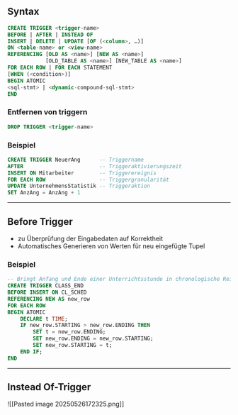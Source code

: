 ## Syntax
```SQL
CREATE TRIGGER <trigger-name>
BEFORE | AFTER | INSTEAD OF
INSERT | DELETE | UPDATE [OF (<column>, …)]
ON <table-name> or <view-name>
REFERENCING [OLD AS <name>] [NEW AS <name>]
			[OLD_TABLE AS <name>] [NEW_TABLE AS <name>]
FOR EACH ROW | FOR EACH STATEMENT
[WHEN (<condition>)]
BEGIN ATOMIC
<sql-stmt> | <dynamic-compound-sql-stmt>
END
```

### Entfernen von triggern 
```SQL
DROP TRIGGER <trigger-name>
```

### Beispiel 
```SQL
CREATE TRIGGER NeuerAng      -- Triggername
AFTER                        -- Triggeraktivierungszeit
INSERT ON Mitarbeiter        -- Triggerereignis
FOR EACH ROW                 -- Triggergranularität
UPDATE UnternehmensStatistik -- Triggeraktion
SET AnzAng = AnzAng + 1
```

---

## Before Trigger
- zu Überprüfung der Eingabedaten auf Korrektheit 
- Automatisches Generieren von Werten für neu eingefügte Tupel

### Beispiel
```SQL
-- Bringt Anfang und Ende einer Unterrichtsstunde in chronologische Reihenfolge
CREATE TRIGGER CLASS_END
BEFORE INSERT ON CL_SCHED
REFERENCING NEW AS new_row
FOR EACH ROW
BEGIN ATOMIC
	DECLARE t TIME;
	IF new_row.STARTING > new_row.ENDING THEN
		SET t = new_row.ENDING;
		SET new_row.ENDING = new_row.STARTING;
		SET new_row.STARTING = t;
	END IF;
END
```

---

## Instead Of-Trigger
![[Pasted image 20250526172325.png]]